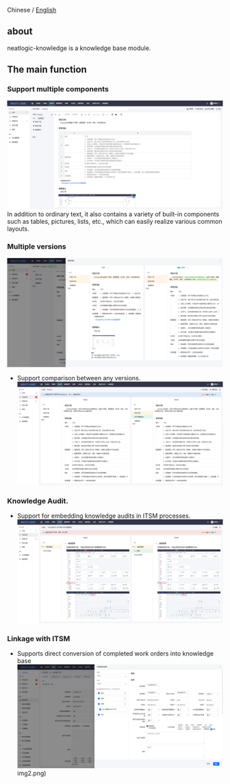 Chinese / [English](README.en.md)

## about

neatlogic-knowledge is a knowledge base module.

## The main function

### Support multiple components

![img_1.png](README_IMAGES/img.png)
In addition to ordinary text, it also contains a variety of built-in components such as tables, pictures, lists, etc.,
which can easily realize various common layouts.

### Multiple versions

![img.png](README_IMAGES/img1.png)

- Support comparison between any versions.
  ![img.png](README_IMAGES/img3.png)

### Knowledge Audit.

- Support for embedding knowledge audits in ITSM processes.
  ![img.png](README_IMAGES/img4.png)

### Linkage with ITSM

- Supports direct conversion of completed work orders into knowledge base
  ![img.png](README_IMAGES/img2.png)img2.png)